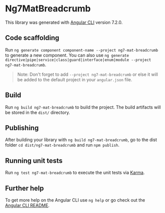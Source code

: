 # Ng7MatBreadcrumb

This library was generated with [Angular CLI](https://github.com/angular/angular-cli) version 7.2.0.

## Code scaffolding

Run `ng generate component component-name --project ng7-mat-breadcrumb` to generate a new component. You can also use `ng generate directive|pipe|service|class|guard|interface|enum|module --project ng7-mat-breadcrumb`.
> Note: Don't forget to add `--project ng7-mat-breadcrumb` or else it will be added to the default project in your `angular.json` file. 

## Build

Run `ng build ng7-mat-breadcrumb` to build the project. The build artifacts will be stored in the `dist/` directory.

## Publishing

After building your library with `ng build ng7-mat-breadcrumb`, go to the dist folder `cd dist/ng7-mat-breadcrumb` and run `npm publish`.

## Running unit tests

Run `ng test ng7-mat-breadcrumb` to execute the unit tests via [Karma](https://karma-runner.github.io).

## Further help

To get more help on the Angular CLI use `ng help` or go check out the [Angular CLI README](https://github.com/angular/angular-cli/blob/master/README.md).
